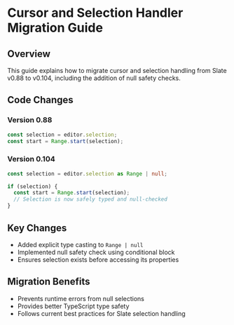# Cursor and Selection Handler Migration Guide

## Overview
This guide explains how to migrate cursor and selection handling from Slate v0.88 to v0.104, including the addition of null safety checks.

## Code Changes

### Version 0.88 
```typescript
const selection = editor.selection;
const start = Range.start(selection);
```

### Version 0.104 
```typescript
const selection = editor.selection as Range | null;

if (selection) {
  const start = Range.start(selection);
  // Selection is now safely typed and null-checked
}
```

## Key Changes
- Added explicit type casting to `Range | null`
- Implemented null safety check using conditional block
- Ensures selection exists before accessing its properties

## Migration Benefits
- Prevents runtime errors from null selections
- Provides better TypeScript type safety
- Follows current best practices for Slate selection handling